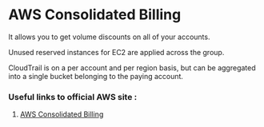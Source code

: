 # AWS Consolidated Billing

It allows you to get volume discounts on all of your accounts.

Unused reserved instances for EC2 are applied across the group.

CloudTrail is on a per account and per region basis, but can be aggregated into a single bucket belonging to the paying account.

### Useful links to official AWS site :

1. [AWS Consolidated Billing](https://docs.aws.amazon.com/awsaccountbilling/latest/aboutv2/consolidated-billing.html)